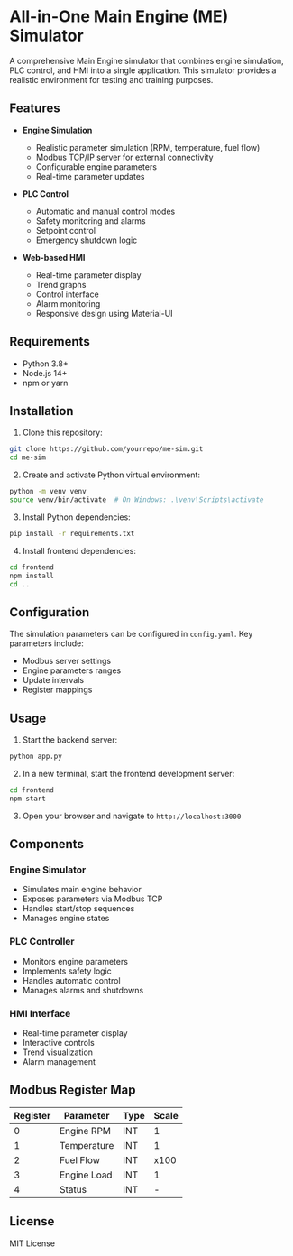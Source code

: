 # All-in-One Main Engine (ME) Simulator

A comprehensive Main Engine simulator that combines engine simulation, PLC control, and HMI into a single application. This simulator provides a realistic environment for testing and training purposes.

## Features

- **Engine Simulation**
  - Realistic parameter simulation (RPM, temperature, fuel flow)
  - Modbus TCP/IP server for external connectivity
  - Configurable engine parameters
  - Real-time parameter updates

- **PLC Control**
  - Automatic and manual control modes
  - Safety monitoring and alarms
  - Setpoint control
  - Emergency shutdown logic

- **Web-based HMI**
  - Real-time parameter display
  - Trend graphs
  - Control interface
  - Alarm monitoring
  - Responsive design using Material-UI

## Requirements

- Python 3.8+
- Node.js 14+
- npm or yarn

## Installation

1. Clone this repository:
```bash
git clone https://github.com/yourrepo/me-sim.git
cd me-sim
```

2. Create and activate Python virtual environment:
```bash
python -m venv venv
source venv/bin/activate  # On Windows: .\venv\Scripts\activate
```

3. Install Python dependencies:
```bash
pip install -r requirements.txt
```

4. Install frontend dependencies:
```bash
cd frontend
npm install
cd ..
```

## Configuration

The simulation parameters can be configured in `config.yaml`. Key parameters include:
- Modbus server settings
- Engine parameters ranges
- Update intervals
- Register mappings

## Usage

1. Start the backend server:
```bash
python app.py
```

2. In a new terminal, start the frontend development server:
```bash
cd frontend
npm start
```

3. Open your browser and navigate to `http://localhost:3000`

## Components

### Engine Simulator
- Simulates main engine behavior
- Exposes parameters via Modbus TCP
- Handles start/stop sequences
- Manages engine states

### PLC Controller
- Monitors engine parameters
- Implements safety logic
- Handles automatic control
- Manages alarms and shutdowns

### HMI Interface
- Real-time parameter display
- Interactive controls
- Trend visualization
- Alarm management

## Modbus Register Map

| Register | Parameter | Type | Scale |
|----------|-----------|------|--------|
| 0 | Engine RPM | INT | 1 |
| 1 | Temperature | INT | 1 |
| 2 | Fuel Flow | INT | x100 |
| 3 | Engine Load | INT | 1 |
| 4 | Status | INT | - |

## License

MIT License 